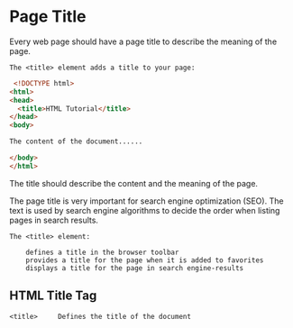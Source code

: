 # Page Title

Every web page should have a page title to describe the meaning of the page.

```
The <title> element adds a title to your page:
```

```html
 <!DOCTYPE html>
<html>
<head>
  <title>HTML Tutorial</title>
</head>
<body>

The content of the document......

</body>
</html> 
```

The title should describe the content and the meaning of the page.

The page title is very important for search engine optimization (SEO). The text is used by search engine algorithms to decide the order when listing pages in search results.
```
The <title> element:

    defines a title in the browser toolbar
    provides a title for the page when it is added to favorites
    displays a title for the page in search engine-results
```

## HTML Title Tag
```
<title> 	Defines the title of the document
```

